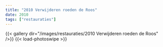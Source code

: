 ```yaml
---
title: "2010 Verwijderen roeden de Roos"
date: 2010
tags: ["restauraties"]
---
```


{{< gallery dir="/images/restauraties/2010 Verwijderen roeden de Roos" />}}
{{< load-photoswipe >}}